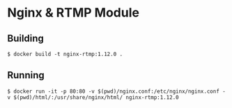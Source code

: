 # Nginx & RTMP Module

## Building
```
$ docker build -t nginx-rtmp:1.12.0 .
```

## Running
```
$ docker run -it -p 80:80 -v $(pwd)/nginx.conf:/etc/nginx/nginx.conf -v $(pwd)/html/:/usr/share/nginx/html/ nginx-rtmp:1.12.0
```